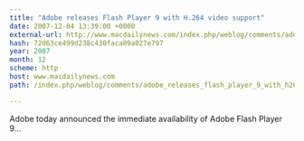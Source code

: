 ```yaml
---
title: "Adobe releases Flash Player 9 with H.264 video support"
date: 2007-12-04 13:39:00 +0000
external-url: http://www.macdailynews.com/index.php/weblog/comments/adobe_releases_flash_player_9_with_h264_video_support/
hash: 72d63ce499d238c430faca09a027e797
year: 2007
month: 12
scheme: http
host: www.macdailynews.com
path: /index.php/weblog/comments/adobe_releases_flash_player_9_with_h264_video_support/

---
```


Adobe today announced the immediate availability of Adobe Flash Player 9...
